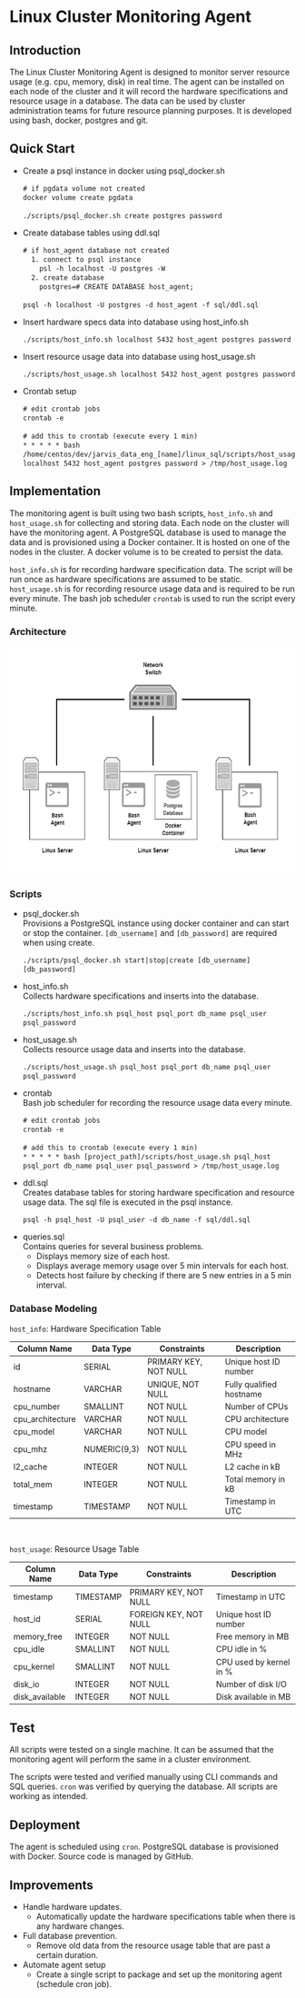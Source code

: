 # Linux Cluster Monitoring Agent

## Introduction
The Linux Cluster Monitoring Agent is designed to monitor server resource usage (e.g. cpu, memory, disk) in real time. The agent can be installed on each node of the cluster and it will record the hardware specifications and resource usage in a database. The data can be used by cluster administration teams for future resource planning purposes. It is developed using bash, docker, postgres and git.

## Quick Start
- Create a psql instance in docker using psql_docker.sh
  ``` 
  # if pgdata volume not created
  docker volume create pgdata

  ./scripts/psql_docker.sh create postgres password
  ```
- Create database tables using ddl.sql
  ```
  # if host_agent database not created
    1. connect to psql instance
      psl -h localhost -U postgres -W 
    2. create database
      postgres=# CREATE DATABASE host_agent;

  psql -h localhost -U postgres -d host_agent -f sql/ddl.sql
  ```
- Insert hardware specs data into database using host_info.sh
  ```
  ./scripts/host_info.sh localhost 5432 host_agent postgres password
  ```
- Insert resource usage data into database using host_usage.sh
  ``` 
  ./scripts/host_usage.sh localhost 5432 host_agent postgres password
  ```
- Crontab setup
  ```
  # edit crontab jobs
  crontab -e
  
  # add this to crontab (execute every 1 min)
  * * * * * bash /home/centos/dev/jarvis_data_eng_[name]/linux_sql/scripts/host_usage.sh localhost 5432 host_agent postgres password > /tmp/host_usage.log
  ```

## Implementation
The monitoring agent is built using two bash scripts, `host_info.sh` and `host_usage.sh` for collecting and storing data. Each node on the cluster will have the monitoring agent. A PostgreSQL database is used to manage the data and is provisioned using a Docker container. It is hosted on one of the nodes in the cluster. A docker volume is to be created to persist the data.   
   
`host_info.sh` is for recording hardware specification data. The script will be run once as hardware specifications are assumed to be static. `host_usage.sh` is for recording resource usage data and is required to be run every minute. The bash job scheduler `crontab` is used to run the script every minute.
### Architecture
<p align="center">
  <img src="./assets/architecture.jpg" height="400">
</p>

### Scripts
- psql_docker.sh   
Provisions a PostgreSQL instance using docker container and can start or stop the container. `[db_username]` and `[db_password]` are required when using create.
  ``` 
  ./scripts/psql_docker.sh start|stop|create [db_username] [db_password]
  ```
- host_info.sh  
Collects hardware specifications and inserts into the database. 
  ``` 
  ./scripts/host_info.sh psql_host psql_port db_name psql_user psql_password
  ```
- host_usage.sh  
  Collects resource usage data and inserts into the database.
  ``` 
  ./scripts/host_usage.sh psql_host psql_port db_name psql_user psql_password
  ```
- crontab  
  Bash job scheduler for recording the resource usage data every minute.
  ``` 
  # edit crontab jobs
  crontab -e
  
  # add this to crontab (execute every 1 min)
  * * * * * bash [project_path]/scripts/host_usage.sh psql_host psql_port db_name psql_user psql_password > /tmp/host_usage.log
  ```
- ddl.sql  
  Creates database tables for storing hardware specification and resource usage data. The sql file is executed in the psql instance. 
  ``` 
  psql -h psql_host -U psql_user -d db_name -f sql/ddl.sql
  ```
- queries.sql  
  Contains queries for several business problems.
    - Displays memory size of each host.
    - Displays average memory usage over 5 min intervals for each host.
    - Detects host failure by checking if there are 5 new entries in a 5 min interval.

### Database Modeling

`host_info`: Hardware Specification Table

| Column Name      | Data Type    | Constraints           | Description              |
|------------------|--------------|-----------------------|--------------------------|
| id               | SERIAL       | PRIMARY KEY, NOT NULL | Unique host ID number    |
| hostname         | VARCHAR      | UNIQUE, NOT NULL      | Fully qualified hostname |
| cpu_number       | SMALLINT     | NOT NULL              | Number of CPUs           |
| cpu_architecture | VARCHAR      | NOT NULL              | CPU architecture         |
| cpu_model        | VARCHAR      | NOT NULL              | CPU model                |
| cpu_mhz          | NUMERIC(9,3) | NOT NULL              | CPU speed in MHz         |
| l2_cache         | INTEGER      | NOT NULL              | L2 cache in kB           |
| total_mem        | INTEGER      | NOT NULL              | Total memory in kB       |
| timestamp        | TIMESTAMP    | NOT NULL              | Timestamp in UTC         |

<br>

`host_usage`: Resource Usage Table

| Column Name    | Data Type | Constraints           | Description             |
|----------------|-----------|-----------------------|-------------------------|
| timestamp      | TIMESTAMP | PRIMARY KEY, NOT NULL | Timestamp in UTC        |
| host_id        | SERIAL    | FOREIGN KEY, NOT NULL | Unique host ID number   |
| memory_free    | INTEGER   | NOT NULL              | Free memory in MB       |
| cpu_idle       | SMALLINT  | NOT NULL              | CPU idle in %           |
| cpu_kernel     | SMALLINT  | NOT NULL              | CPU used by kernel in % |
| disk_io        | INTEGER   | NOT NULL              | Number of disk I/O      |
| disk_available | INTEGER   | NOT NULL              | Disk available in MB    |

## Test
All scripts were tested on a single machine. It can be assumed that the monitoring agent will perform the same in a cluster environment.   
   
The scripts were tested and verified manually using CLI commands and SQL queries. `cron` was verified by querying the database. All scripts are working as intended.

## Deployment
The agent is scheduled using `cron`. PostgreSQL database is provisioned with Docker. Source code is managed by GitHub.

## Improvements
- Handle hardware updates.
  - Automatically update the hardware specifications table when there is any hardware changes.
- Full database prevention.
  - Remove old data from the resource usage table that are past a certain duration.
- Automate agent setup
  - Create a single script to package and set up the monitoring agent (schedule cron job).
